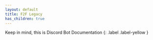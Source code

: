 ```yaml
---
layout: default
title: F2F Legacy
has_children: true
---
```

Keep in mind, this is Discord Bot Documentation {: .label .label-yellow }
